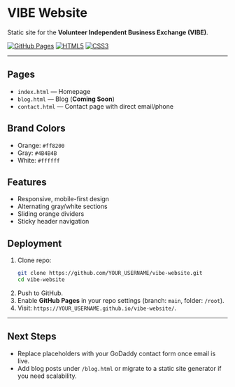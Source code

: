 # VIBE Website

Static site for the **Volunteer Independent Business Exchange (VIBE)**.

[![GitHub Pages](https://img.shields.io/badge/GitHub-Pages-blue?logo=github)](https://YOUR_USERNAME.github.io/vibe-website/)
[![HTML5](https://img.shields.io/badge/HTML-5-orange?logo=html5)](https://developer.mozilla.org/en-US/docs/Web/Guide/HTML/HTML5)
[![CSS3](https://img.shields.io/badge/CSS-3-blue?logo=css3)](https://developer.mozilla.org/en-US/docs/Web/CSS)

---

## Pages
- `index.html` — Homepage  
- `blog.html` — Blog (**Coming Soon**)  
- `contact.html` — Contact page with direct email/phone  

## Brand Colors
- Orange: `#ff8200`  
- Gray: `#4B4B4B`  
- White: `#ffffff`  

## Features
- Responsive, mobile-first design  
- Alternating gray/white sections  
- Sliding orange dividers  
- Sticky header navigation  

## Deployment
1. Clone repo:
   ```bash
   git clone https://github.com/YOUR_USERNAME/vibe-website.git
   cd vibe-website
   ```
2. Push to GitHub.  
3. Enable **GitHub Pages** in your repo settings (branch: `main`, folder: `/root`).  
4. Visit: `https://YOUR_USERNAME.github.io/vibe-website/`.

---

## Next Steps
- Replace placeholders with your GoDaddy contact form once email is live.  
- Add blog posts under `/blog.html` or migrate to a static site generator if you need scalability.  
